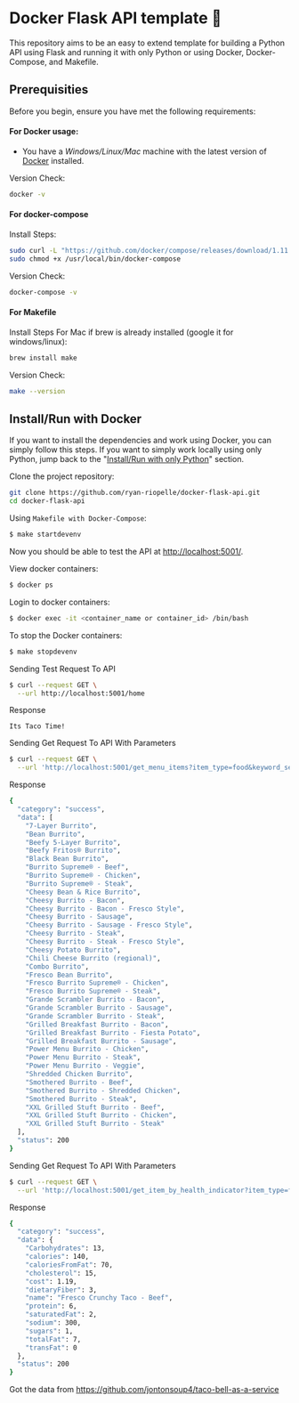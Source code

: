 # Docker Flask API template 🐳

<!-- Project description -->
This repository aims to be an easy to extend template for building a Python API using Flask and running it with only Python or using Docker, Docker-Compose, and Makefile.

## Prerequisities

Before you begin, ensure you have met the following requirements:

#### For Docker usage:
* You have a _Windows/Linux/Mac_ machine with the latest version of [Docker](https://www.docker.com/) installed.

Version Check:
```bash
docker -v
```

#### For docker-compose

Install Steps:
```bash
sudo curl -L "https://github.com/docker/compose/releases/download/1.11.2/docker-compose-$(uname -s)-$(uname -m)" -o /usr/local/bin/docker-compose
sudo chmod +x /usr/local/bin/docker-compose
```

Version Check:
```bash
docker-compose -v
```

#### For Makefile

Install Steps For Mac if brew is already installed (google it for windows/linux):
```bash
brew install make
```

Version Check:
```bash
make --version
```

## Install/Run with Docker

If you want to install the dependencies and work using Docker, you can simply follow this steps. If you want to simply work locally using only Python, jump back to the "[Install/Run with only Python](https://github.com/RodolfoFerro/docker-flask-api#installrun-with-only-python)" section.

Clone the project repository:
```bash
git clone https://github.com/ryan-riopelle/docker-flask-api.git
cd docker-flask-api
```

Using `Makefile with Docker-Compose`:
```bash
$ make startdevenv
````

Now you should be able to test the API at <http://localhost:5001/>.

View docker containers:
```bash
$ docker ps
```

Login to docker containers:
```bash
$ docker exec -it <container_name or container_id> /bin/bash
```

To stop the Docker containers:
```bash
$ make stopdevenv
```

Sending Test Request To API
```bash
$ curl --request GET \
  --url http://localhost:5001/home
```
Response
```
Its Taco Time!
```

Sending Get Request To API With Parameters
```bash
$ curl --request GET \
  --url 'http://localhost:5001/get_menu_items?item_type=food&keyword_search=burrito&names_only=false'
```
Response
```bash
{
  "category": "success",
  "data": [
    "7-Layer Burrito",
    "Bean Burrito",
    "Beefy 5-Layer Burrito",
    "Beefy Fritos® Burrito",
    "Black Bean Burrito",
    "Burrito Supreme® - Beef",
    "Burrito Supreme® - Chicken",
    "Burrito Supreme® - Steak",
    "Cheesy Bean & Rice Burrito",
    "Cheesy Burrito - Bacon",
    "Cheesy Burrito - Bacon - Fresco Style",
    "Cheesy Burrito - Sausage",
    "Cheesy Burrito - Sausage - Fresco Style",
    "Cheesy Burrito - Steak",
    "Cheesy Burrito - Steak - Fresco Style",
    "Cheesy Potato Burrito",
    "Chili Cheese Burrito (regional)",
    "Combo Burrito",
    "Fresco Bean Burrito",
    "Fresco Burrito Supreme® - Chicken",
    "Fresco Burrito Supreme® - Steak",
    "Grande Scrambler Burrito - Bacon",
    "Grande Scrambler Burrito - Sausage",
    "Grande Scrambler Burrito - Steak",
    "Grilled Breakfast Burrito - Bacon",
    "Grilled Breakfast Burrito - Fiesta Potato",
    "Grilled Breakfast Burrito - Sausage",
    "Power Menu Burrito - Chicken",
    "Power Menu Burrito - Steak",
    "Power Menu Burrito - Veggie",
    "Shredded Chicken Burrito",
    "Smothered Burrito - Beef",
    "Smothered Burrito - Shredded Chicken",
    "Smothered Burrito - Steak",
    "XXL Grilled Stuft Burrito - Beef",
    "XXL Grilled Stuft Burrito - Chicken",
    "XXL Grilled Stuft Burrito - Steak"
  ],
  "status": 200
}
```

Sending Get Request To API With Parameters
```bash
$ curl --request GET \
  --url 'http://localhost:5001/get_item_by_health_indicator?item_type=food&keyword_search=taco&indicator=calories&='
```

Response
```bash
{
  "category": "success",
  "data": {
    "Carbohydrates": 13,
    "calories": 140,
    "caloriesFromFat": 70,
    "cholesterol": 15,
    "cost": 1.19,
    "dietaryFiber": 3,
    "name": "Fresco Crunchy Taco - Beef",
    "protein": 6,
    "saturatedFat": 2,
    "sodium": 300,
    "sugars": 1,
    "totalFat": 7,
    "transFat": 0
  },
  "status": 200
}
```



Got the data from 
https://github.com/jontonsoup4/taco-bell-as-a-service
